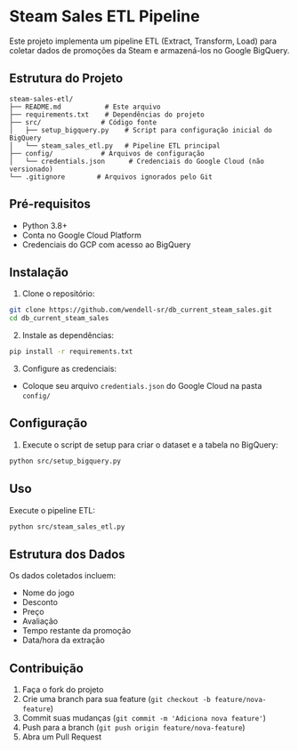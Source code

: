 # Steam Sales ETL Pipeline

Este projeto implementa um pipeline ETL (Extract, Transform, Load) para coletar dados de promoções da Steam e armazená-los no Google BigQuery.

## Estrutura do Projeto

```
steam-sales-etl/
├── README.md           # Este arquivo
├── requirements.txt    # Dependências do projeto
├── src/               # Código fonte
│   ├── setup_bigquery.py    # Script para configuração inicial do BigQuery
│   └── steam_sales_etl.py   # Pipeline ETL principal
├── config/            # Arquivos de configuração
│   └── credentials.json      # Credenciais do Google Cloud (não versionado)
└── .gitignore        # Arquivos ignorados pelo Git
```

## Pré-requisitos

- Python 3.8+
- Conta no Google Cloud Platform
- Credenciais do GCP com acesso ao BigQuery

## Instalação

1. Clone o repositório:
```bash
git clone https://github.com/wendell-sr/db_current_steam_sales.git
cd db_current_steam_sales
```

2. Instale as dependências:
```bash
pip install -r requirements.txt
```

3. Configure as credenciais:
- Coloque seu arquivo `credentials.json` do Google Cloud na pasta `config/`

## Configuração

1. Execute o script de setup para criar o dataset e a tabela no BigQuery:
```bash
python src/setup_bigquery.py
```

## Uso

Execute o pipeline ETL:
```bash
python src/steam_sales_etl.py
```

## Estrutura dos Dados

Os dados coletados incluem:
- Nome do jogo
- Desconto
- Preço
- Avaliação
- Tempo restante da promoção
- Data/hora da extração

## Contribuição

1. Faça o fork do projeto
2. Crie uma branch para sua feature (`git checkout -b feature/nova-feature`)
3. Commit suas mudanças (`git commit -m 'Adiciona nova feature'`)
4. Push para a branch (`git push origin feature/nova-feature`)
5. Abra um Pull Request
